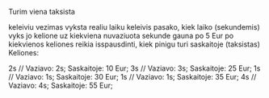 Turim viena taksista

keleiviu vezimas vyksta realiu laiku
keleivis pasako, kiek laiko (sekundemis) vyks jo kelione
uz kiekviena nuvaziuota sekunde gauna po 5 Eur
po kiekvienos keliones reikia isspausdinti, kiek pinigu turi saskaitoje (taksistas)
Keliones:

2s // Vaziavo: 2s; Saskaitoje: 10 Eur;
3s // Vaziavo: 3s; Saskaitoje: 25 Eur;
1s // Vaziavo: 1s; Saskaitoje: 30 Eur;
1s // Vaziavo: 1s; Saskaitoje: 35 Eur;
4s // Vaziavo: 4s; Saskaitoje: 55 Eur;